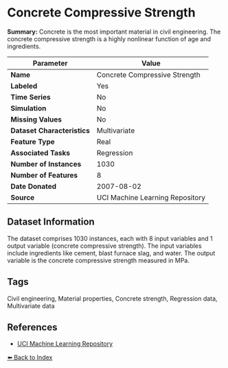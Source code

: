 # Concrete Compressive Strength

**Summary:** Concrete is the most important material in civil engineering. The concrete compressive strength is a highly nonlinear function of age and ingredients.

| Parameter | Value |
| --- | --- |
| **Name** | Concrete Compressive Strength |
| **Labeled** | Yes |
| **Time Series** | No |
| **Simulation** | No |
| **Missing Values** | No |
| **Dataset Characteristics** | Multivariate |
| **Feature Type** | Real |
| **Associated Tasks** | Regression |
| **Number of Instances** | 1030 |
| **Number of Features** | 8 |
| **Date Donated** | 2007-08-02 |
| **Source** | UCI Machine Learning Repository |

## Dataset Information

The dataset comprises 1030 instances, each with 8 input variables and 1 output variable (concrete compressive strength). The input variables include ingredients like cement, blast furnace slag, and water. The output variable is the concrete compressive strength measured in MPa.

## Tags

Civil engineering, Material properties, Concrete strength, Regression data, Multivariate data

## References

- [UCI Machine Learning Repository](https://archive.ics.uci.edu/ml/datasets/Concrete+Compressive+Strength)

[⬅️ Back to Index](../README.md)
